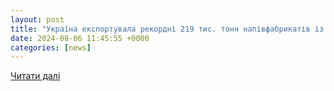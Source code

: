 ```yaml
---
layout: post
title: "Україна експортувала рекордні 219 тис. тонн напівфабрикатів із заліза — підсумки експорту у липні - AIN - AIN"
date: 2024-08-06 11:45:55 +0000
categories: [news]
---
```


[Читати далі](https://ain.ua/2024/08/06/ukrayina-eksportuvala-rekordni-219-tis-tonn-napivfabrikativ-iz-zaliza-pidsumki-eksportu-u-lipni/)
